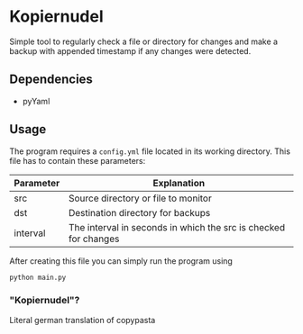 # Kopiernudel
Simple tool to regularly check a file or directory for changes and make a backup with appended timestamp if any changes were detected.
## Dependencies
- pyYaml
## Usage
The program requires a `config.yml` file located in its working directory. This file has to contain these parameters:

| Parameter | Explanation                                                     |
|-----------|-----------------------------------------------------------------|
| src       | Source directory or file to monitor                             |
| dst       | Destination directory for backups                               |
| interval  | The interval in seconds in which the src is checked for changes |

After creating this file you can simply run the program using
```bash
python main.py
```

### "Kopiernudel"?
Literal german translation of copypasta